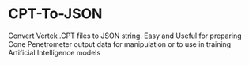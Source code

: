 # CPT-To-JSON
Convert Vertek .CPT files to JSON string. Easy and Useful for preparing Cone Penetrometer output data for manipulation or to use in training Artificial Intelligence models
